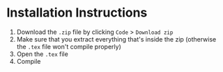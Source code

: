 # Installation Instructions

1. Download the `.zip` file by clicking `Code` > `Download zip`
2. Make sure that you extract everything that's inside the zip (otherwise the `.tex` file won't compile properly)
3. Open the `.tex` file
4. Compile